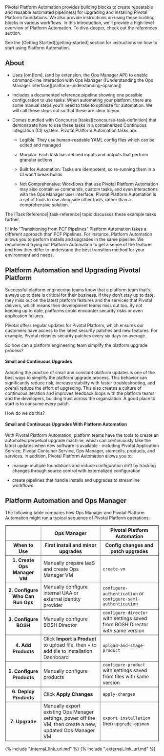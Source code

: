 Pivotal Platform Automation provides building blocks
to create repeatable and reusable automated pipeline(s)
for upgrading and installing Pivotal Platform foundations.
We also provide instructions on using these building blocks in various workflows.
In this introduction, we'll provide a high-level overview of Platform Automation.
To dive-deeper, check out the references section.

See the [Getting Started][getting-started] section for instructions 
on how to start using Platform Automation.

## About

* Uses [om][om],
  (and by extension, the Ops Manager API)
  to enable command-line interaction with Ops Manager
  ([Understanding the Ops Manager Interface][platform-understanding-opsman])

* Includes a documented reference pipeline
  showing one possible configuration to use tasks.
  When automating your platform,
  there are some manual steps you'll need to take to optimize for automation.
  We will call these steps out so that these are clear to you.

* Comes bundled with Concourse [tasks][concourse-task-definition]
  that demonstrate how to use these tasks
  in a containerized Continuous Integration (CI) system.
  Pivotal Platform Automation tasks are:

    * Legible: They use
      human-readable YAML config files which can be edited and managed

    * Modular: Each task has defined inputs and outputs
      that perform granular actions

    * Built for Automation: Tasks are idempotent,
      so re-running them in a CI won't break builds

    * Not Comprehensive: Workflows that use Pivotal Platform Automation
      may also contain `om` commands, custom tasks,
      and even interactions with the Ops Manager user interface.
      Pivotal Platform Automation is a set of tools to use alongside other tools,
      rather than a comprehensive solution.

The [Task Reference][task-reference] topic discusses these example tasks further.

!!! info "Transitioning from PCF Pipelines"
      Platform Automation takes a different approach than PCF Pipelines.
      For instance, Platform Automation allows you
      to perform installs and upgrades in the same pipeline.
      We recommend trying out Platform Automation
      to get a sense of the features and how they differ
      to understand the best transition method for your environment and needs.

## Platform Automation and Upgrading Pivotal Platform

Successful platform engineering teams know that a platform team
that's always up to date is critical for their business.
If they don’t stay up to date,
they miss out on the latest platform features and the services that Pivotal delivers,
which means their development teams miss out too.
By not keeping up to date,
platforms could encounter security risks or even application failures.

Pivotal offers regular updates for Pivotal Platform,
which ensures our customers have access to the latest security patches and new features.
For example, Pivotal releases security patches every six days on average.

So how can a platform engineering team simplify the platform upgrade process?

#### <a id=""></a> Small and Continuous Upgrades

Adopting the practice of small and constant platform updates
is one of the best ways to simplify the platform upgrade process.
This behavior can significantly reduce risk,
increase stability with faster troubleshooting,
and overall reduce the effort of upgrading.
This also creates a culture of continuous iteration
and improves feedback loops with the platform teams and the developers,
building trust across the organization.
A good place to start is to consume every patch.

How do we do this?

#### <a id=""></a> Small and Continuous Upgrades With Platform Automation

With Pivotal Platform Automation,
platform teams have the tools to create an automated perpetual upgrade machine,
which can continuously take the latest updates when new software is available -
including Pivotal Application Service, Pivotal Container Service, Ops Manager, stemcells, products, and services.
In addition, Pivotal Platform Automation allows you to:

* manage multiple foundations and reduce configuration drift
  by tracking changes through source control with
  externalized configuration

* create pipelines that handle installs and upgrades to streamline workflows.

## Platform Automation and Ops Manager

The following table compares how Ops Manager
and Pivotal Platform Automation might run a typical sequence of Pivotal Platform operations:

<table border="1">
  <tr>
    <th></th>
    <th>Ops Manager</th>
    <th>Pivotal Platform Automation</th>
  </tr><tr>
    <th>When to Use</th>
    <th>First install and minor upgrades</th>
    <th>Config changes and patch upgrades</th>
  </tr><tr>
    <th>1. Create Ops Manager VM</th>
    <td>Manually prepare IaaS and create Ops Manager VM</td>
    <td><code>create-vm</code></td>
  </tr><tr>
    <th>2. Configure Who Can Run Ops</th>
    <td>Manually configure internal UAA or external identity provider</td>
    <td><code>configure-authentication</code> or <code>configure-saml-authentication</code></td>
  </tr><tr>
    <th>3. Configure BOSH</th>
    <td>Manually configure BOSH Director</td>
    <td><code>configure-director</code> with settings saved from BOSH Director with same version</td>
  </tr><tr>
    <th>4. Add Products</th>
    <td>Click <strong>Import a Product</strong> to upload file, then <strong>+</strong> to add tile to Installation Dashboard</td>
    <td><code>upload-and-stage-product</code></td>
  </tr><tr>
    <th>5. Configure Products</th>
    <td>Manually configure products</td>
    <td><code>configure-product</code> with settings saved from tiles with same version</td>
  </tr><tr>
    <th>6. Deploy Products</th>
    <td>Click <strong>Apply Changes</strong></td>
    <td><code>apply-changes</code></td>
  </tr><tr>
    <th>7. Upgrade</th>
    <td>Manually export existing Ops Manager settings, power off the VM, then create a new, updated
    Ops Manager VM</td>
    <td><code>export-installation</code> then <code>upgrade-opsman</code></td>
  </tr>
</table>

{% include ".internal_link_url.md" %}
{% include ".external_link_url.md" %}
